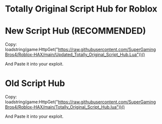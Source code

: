# Totally Original Script Hub for Roblox
# New Script Hub (RECOMMENDED)
Copy:   
loadstring(game:HttpGet("https://raw.githubusercontent.com/SuperGamingBros4/Roblox-HAX/main/Updated_Totally_Original_Script_Hub.Lua"))()

And Paste it into your exploit.
# Old Script Hub
Copy:   
loadstring(game:HttpGet("https://raw.githubusercontent.com/SuperGamingBros4/Roblox-HAX/main/Totally_Original_Script_Hub.lua"))()

And Paste it into your exploit.
